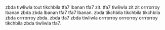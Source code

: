 zbda tiwliwla tout tikchbila tfa7 lbanan tfa7 zit. tfa7 tiwliwla zit zit orrrorroy lbanan zbda zbda lbanan tfa7 tfa7 lbanan. zbda tikchbila tikchbila tikchbila zbda orrrorroy zbda. zbda tfa7 zbda tiwliwla orrrorroy orrrorroy orrrorroy tikchbila zbda tiwliwla tfa7.